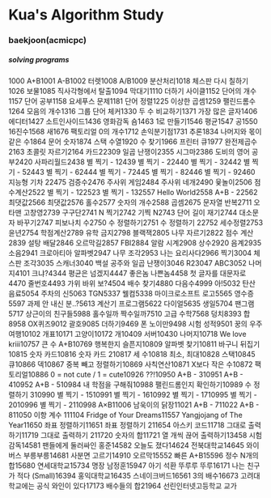 # Kua's Algorithm Study

### baekjoon(acmicpc)

##### solving programs

1000 A+B1001 A-B1002 터렛1008 A/B1009 분산처리1018 체스판 다시 칠하기1026 보물1085 직사각형에서 탈출1094 막대기1110 더하기 사이클1152 단어의 개수1157 단어 공부1158 요세푸스 문제1181 단어 정렬1225 이상한 곱셈1259 팰린드롬수1264 모음의 개수1316 그룹 단어 체커1330 두 수 비교하기1371 가장 많은 글자1406 에디터1427 소트인사이드1436 영화감독 숌1463 1로 만들기1546 평균1547 공1550 16진수1568 새1676 팩토리얼 0의 개수1712 손익분기점1731 추론1834 나머지와 몫이 같은 수1864 문어 숫자1874 스택 수열1920 수 찾기1966 프린터 큐1977 완전제곱수2163 초콜릿 자르기2164 카드22309 일곱 난쟁이2355 시그마2386 도비의 영어 공부2420 사파리월드2438 별 찍기 - 12439 별 찍기 - 22440 별 찍기 - 32442 별 찍기 - 52443 별 찍기 - 62444 별 찍기 - 72445 별 찍기 - 82446 별 찍기 - 92460 지능형 기차 22475 검증수2476 주사위 게임2484 주사위 네개2490 윷놀이2506 점수계산2522 별 찍기 - 122523 별 찍기 - 132557 Hello World2558 A+B - 22562 최댓값2566 최댓값2576 홀수2577 숫자의 개수2588 곱셈2675 문자열 반복2711 오타맨 고창영2739 구구단2741 N 찍기2742 기찍 N2743 단어 길이 재기2744 대소문자 바꾸기2747 피보나치 수2750 수 정렬하기2751 수 정렬하기 22752 세수정렬2753 윤년2754 학점계산2789 유학 금지2798 블랙잭2805 나무 자르기2822 점수 계산2839 설탕 배달2846 오르막길2857 FBI2884 알람 시계2908 상수2920 음계2935 소음2941 크로아티아 알파벳2947 나무 조각2953 나는 요리사다2966 찍기3004 체스판 조각3035 스캐너3040 백설 공주와 일곱 난쟁이3046 R23047 ABC3052 나머지4101 크냐?4344 평균은 넘겠지4447 좋은놈 나쁜놈4458 첫 글자를 대문자로4470 줄번호4493 가위 바위 보?4504 배수 찾기4880 다음수4999 아!5032 탄산 음료5054 주차의 신5063 TGN5337 웰컴5338 마이크로소프트 로고5565 영수증5597 과제 안 내신 분..?5613 계산기 프로그램5622 다이얼5635 생일5704 팬그램5717 상근이의 친구들5988 홀수일까 짝수일까7510 고급 수학7568 덩치8393 합8958 OX퀴즈9012 괄호9085 더하기9469 폰 노이만9498 시험 성적9501 꿍의 우주여행10102 개표10171 고양이10172 개10409 서버10430 나머지10718 We love kriii10757 큰 수 A+B10769 행복한지 슬픈지10809 알파벳 찾기10811 바구니 뒤집기10815 숫자 카드10816 숫자 카드 210817 세 수10818 최소, 최대10828 스택10845 큐10866 덱10867 중복 빼고 정렬하기10869 사칙연산10871 X보다 작은 수10872 팩토리얼10886 0 = not cute / 1 = cute10926 ??!10950 A+B - 310951 A+B - 410952 A+B - 510984 내 학점을 구해줘10988 팰린드롬인지 확인하기10989 수 정렬하기 310990 별 찍기 - 1510991 별 찍기 - 1610992 별 찍기 - 1710995 별 찍기 - 2010996 별 찍기 - 2110998 A×B11006 남욱이의 닭장11021 A+B - 711022 A+B - 811050 이항 계수 111104 Fridge of Your Dreams11557 Yangjojang of The Year11650 좌표 정렬하기11651 좌표 정렬하기 211654 아스키 코드11718 그대로 출력하기11719 그대로 출력하기 211720 숫자의 합11721 열 개씩 끊어 출력하기13458 시험 감독14581 팬들에게 둘러싸인 홍준14582 오늘도 졌다14624 전북대학교14645 와이버스 부릉부릉14681 사분면 고르기14910 오르막15552 빠른 A+B15596 정수 N개의 합15680 연세대학교15734 명장 남정훈15947 아기 석환 뚜루루 뚜루16171 나는 친구가 적다 (Small)16394 홍익대학교16435 스네이크버드16561 3의 배수16673 고려대학교에는 공식 와인이 있다17173 배수들의 합21964 선린인터넷고등학교 교가
